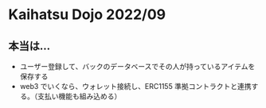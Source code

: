 # Kaihatsu Dojo 2022/09

## 本当は...

- ユーザー登録して、バックのデータベースでその人が持っているアイテムを保存する
- web3 でいくなら、ウォレット接続し、ERC1155 準拠コントラクトと連携する。（支払い機能も組み込める）
